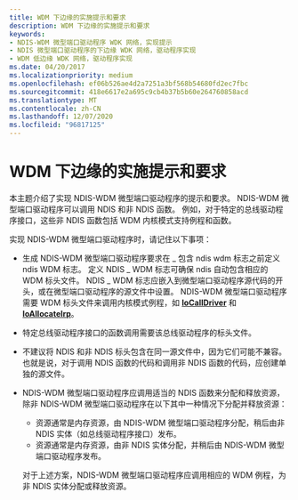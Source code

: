 ```yaml
---
title: WDM 下边缘的实施提示和要求
description: WDM 下边缘的实施提示和要求
keywords:
- NDIS-WDM 微型端口驱动程序 WDK 网络，实现提示
- NDIS 微型端口驱动程序的下边缘 WDK 网络，驱动程序实现
- WDM 低边缘 WDK 网络，驱动程序实现
ms.date: 04/20/2017
ms.localizationpriority: medium
ms.openlocfilehash: ef06b526ae4d2a7251a3bf568b54680fd2ec7fbc
ms.sourcegitcommit: 418e6617e2a695c9cb4b37b5b60e264760858acd
ms.translationtype: MT
ms.contentlocale: zh-CN
ms.lasthandoff: 12/07/2020
ms.locfileid: "96817125"
---
```

# <a name="implementation-tips-and-requirements-for-wdm-lower-edge"></a>WDM 下边缘的实施提示和要求





本主题介绍了实现 NDIS-WDM 微型端口驱动程序的提示和要求。 NDIS-WDM 微型端口驱动程序可以调用 NDIS 和非 NDIS 函数。 例如，对于特定的总线驱动程序接口，这些非 NDIS 函数包括 WDM 内核模式支持例程和函数。

实现 NDIS-WDM 微型端口驱动程序时，请记住以下事项：

-   生成 NDIS-WDM 微型端口驱动程序要求在 \_ 包含 ndis wdm 标志之前定义 ndis WDM 标志。 定义 NDIS \_ WDM 标志可确保 ndis 自动包含相应的 WDM 标头文件。 NDIS \_ WDM 标志应嵌入到微型端口驱动程序源代码的开头，或在微型端口驱动程序的源文件中设置。 NDIS-WDM 微型端口驱动程序需要 WDM 标头文件来调用内核模式例程，如 [**IoCallDriver**](/windows-hardware/drivers/ddi/wdm/nf-wdm-iocalldriver) 和 [**IoAllocateIrp**](/windows-hardware/drivers/ddi/wdm/nf-wdm-ioallocateirp)。

-   特定总线驱动程序接口的函数调用需要该总线驱动程序的标头文件。

-   不建议将 NDIS 和非 NDIS 标头包含在同一源文件中，因为它们可能不兼容。 也就是说，对于调用 NDIS 函数的代码和调用非 NDIS 函数的代码，应创建单独的源文件。

-   NDIS-WDM 微型端口驱动程序应调用适当的 NDIS 函数来分配和释放资源，除非 NDIS-WDM 微型端口驱动程序在以下其中一种情况下分配并释放资源：

    -   资源通常是内存资源，由 NDIS-WDM 微型端口驱动程序分配，稍后由非 NDIS 实体（如总线驱动程序接口）发布。
    -   资源通常是内存资源，由非 NDIS 实体分配，并稍后由 NDIS-WDM 微型端口驱动程序发布。

    对于上述方案，NDIS-WDM 微型端口驱动程序应调用相应的 WDM 例程，为非 NDIS 实体分配或释放资源。

 

